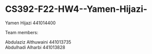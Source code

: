 # CS392-F22-HW4--Yamen-Hijazi-

Yamen Hijazi          441014400

Team members:

Abdulaziz Althuwaini	441013735	
Abdulhadi Alharbi	    441013828
